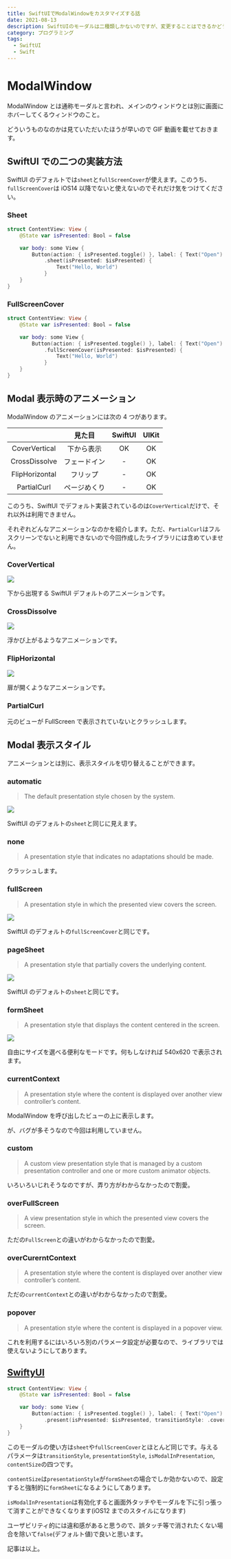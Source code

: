 ```yaml
---
title: SwiftUIでModalWindowをカスタマイズする話
date: 2021-08-13
description: SwiftUIのモーダルは二種類しかないのですが、変更することはできるかどうかを解説
category: プログラミング
tags:
  - SwiftUI
  - Swift
---
```


# ModalWindow

ModalWindow とは通称モーダルと言われ、メインのウィンドウとは別に画面にホバーしてくるウィンドウのこと。

どういうものなのかは見ていただいたほうが早いので GIF 動画を載せておきます。

## SwiftUI での二つの実装方法

SwiftUI のデフォルトでは`sheet`と`fullScreenCover`が使えます。このうち、`fullScreenCover`は iOS14 以降でないと使えないのでそれだけ気をつけてください。

### Sheet

```swift
struct ContentView: View {
    @State var isPresented: Bool = false

    var body: some View {
        Button(action: { isPresented.toggle() }, label: { Text("Open") })
            .sheet(isPresented: $isPresented) {
                Text("Hello, World")
            }
    }
}
```

### FullScreenCover

```swift
struct ContentView: View {
    @State var isPresented: Bool = false

    var body: some View {
        Button(action: { isPresented.toggle() }, label: { Text("Open") })
            .fullScreenCover(isPresented: $isPresented) {
                Text("Hello, World")
            }
    }
}
```

## Modal 表示時のアニメーション

ModalWindow のアニメーションには次の 4 つがあります。

|                |    見た目    | SwiftUI | UIKit |
| :------------: | :----------: | :-----: | :---: |
| CoverVertical  |  下から表示  |   OK    |  OK   |
| CrossDissolve  | フェードイン |    -    |  OK   |
| FlipHorizontal |   フリップ   |    -    |  OK   |
|  PartialCurl   | ページめくり |    -    |  OK   |

このうち、SwiftUI でデフォルト実装されているのは`CoverVertical`だけで、それ以外は利用できません。

それぞれどんなアニメーションなのかを紹介します。ただ、`PartialCurl`はフルスクリーンでないと利用できないので今回作成したライブラリには含めていません。

### CoverVertical

![](https://github.com/tkgstrator/SwiftyUI/raw/master/Docs/GIF/01.gif)

下から出現する SwiftUI デフォルトのアニメーションです。

### CrossDissolve

![](https://github.com/tkgstrator/SwiftyUI/raw/master/Docs/GIF/03.gif)

浮かび上がるようなアニメーションです。

### FlipHorizontal

![](https://github.com/tkgstrator/SwiftyUI/raw/master/Docs/GIF/02.gif)

扉が開くようなアニメーションです。

### PartialCurl

元のビューが FullScreen で表示されていないとクラッシュします。

## Modal 表示スタイル

アニメーションとは別に、表示スタイルを切り替えることができます。

### automatic

> The default presentation style chosen by the system.

![](https://pbs.twimg.com/media/E8rXnVDVIAcr-sz?format=jpg&name=large)

SwiftUI のデフォルトの`sheet`と同じに見えます。

### none

> A presentation style that indicates no adaptations should be made.

クラッシュします。

### fullScreen

> A presentation style in which the presented view covers the screen.

![](https://pbs.twimg.com/media/E8rXnVDVcAIpSb1?format=jpg&name=large)

SwiftUI のデフォルトの`fullScreenCover`と同じです。

### pageSheet

> A presentation style that partially covers the underlying content.

![](https://pbs.twimg.com/media/E8rXnVDVIAcr-sz?format=jpg&name=large)

SwiftUI のデフォルトの`sheet`と同じです。

### formSheet

> A presentation style that displays the content centered in the screen.

![](https://pbs.twimg.com/media/E8rXnVHVcAMKbVW?format=jpg&name=large)

自由にサイズを選べる便利なモードです。何もしなければ 540x620 で表示されます。

### currentContext

> A presentation style where the content is displayed over another view controller’s content.

ModalWindow を呼び出したビューの上に表示します。

が、バグが多そうなので今回は利用していません。

### custom

> A custom view presentation style that is managed by a custom presentation controller and one or more custom animator objects.

いろいろいじれそうなのですが、弄り方がわからなかったので割愛。

### overFullScreen

> A view presentation style in which the presented view covers the screen.

ただの`FullScreen`との違いがわからなかったので割愛。

### overCurerntContext

> A presentation style where the content is displayed over another view controller’s content.

ただの`currentContext`との違いがわからなかったので割愛。

### popover

> A presentation style where the content is displayed in a popover view.

これを利用するにはいろいろ別のパラメータ設定が必要なので、ライブラリでは使えないようにしてあります。

## [SwiftyUI](https://github.com/tkgstrator/SwiftyUI)

```swift
struct ContentView: View {
    @State var isPresented: Bool = false

    var body: some View {
        Button(action: { isPresented.toggle() }, label: { Text("Open") })
            .present(isPresented: $isPresented, transitionStyle: .coverVertical, presentationStyle: .pageSheet, isModalInPresentation: false)
    }
}
```

このモーダルの使い方は`sheet`や`fullScreenCover`とほとんど同じです。与えるパラメータは`transitionStyle`, `presentationStyle`, `isModalInPresentation`, `contentSize`の四つです。

`contentSize`は`presentationStyle`が`formSheet`の場合でしか効かないので、設定すると強制的に`formSheet`になるようにしてあります。

`isModalInPresentation`は有効化すると画面外タッチやモーダルを下に引っ張って消すことができなくなります(iOS12 までのスタイルになります)

ユーザビリティ的には違和感があると思うので、誤タッチ等で消されたくない場合を除いて`false`(デフォルト値)で良いと思います。

記事は以上。
